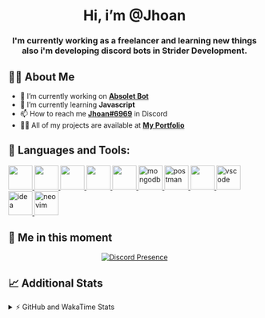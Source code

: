 <h1 align="center">Hi, i’m @Jhoan</h1>
<h3 align="center">I'm currently working as a freelancer and learning new things also i'm developing discord bots in Strider Development.</h3>

## 🙋‍♂️ About Me

- 🔭 I’m currently working on **[Absolet Bot](https://strider.cloud)**
- 🌱 I’m currently learning **Javascript**
- 📫 How to reach me **[Jhoan#6969](https://jhoan.monster/)** in Discord
- 👨‍💻 All of my projects are available at **[My Portfolio](https://jhoan.monster)**

## 🚀 Languages and Tools:
<p align="left"> 
    <a href="https://developer.mozilla.org/en-US/docs/Web/JavaScript" target="_blank"> <img src="https://img.icons8.com/color/48/000000/javascript.png" width="48" height="48"/> </a> 
    <a href="https://www.w3.org/html/" target="_blank"> <img src="https://img.icons8.com/color/48/000000/html-5.png" width="48" height="48"/> </a> 
    <a href="https://www.w3schools.com/css/" target="_blank"> <img src="https://img.icons8.com/color/48/000000/css3.png" width="48" height="48"/> </a> 
    <a href="https://getbootstrap.com" target="_blank"> <img src="https://img.icons8.com/color/48/000000/bootstrap.png" width="48" height="48"/> </a> 
    <a href="https://nodejs.org" target="_blank"> <img src="https://i.imgur.com/XX8lvL7.png" width="48" height="48"/> </a> 
    <a href="https://www.mongodb.com/" target="_blank"> <img src="https://i.imgur.com/nRtS3AN.png" alt="mongodb" width="48" height="48"/> </a> 
    <a href="https://postman.com" target="_blank"> <img src="https://www.vectorlogo.zone/logos/getpostman/getpostman-icon.svg" alt="postman" width="48" height="48"/> </a>   
    <a href="https://git-scm.com/" target="_blank"> <img src="https://img.icons8.com/color/48/000000/git.png" width="48" height="48"/> </a> 
    <a href="https://code.visualstudio.com" target="_blank" > <img src="https://upload.wikimedia.org/wikipedia/commons/thumb/9/9a/Visual_Studio_Code_1.35_icon.svg/2048px-Visual_Studio_Code_1.35_icon.svg.png" alt="vscode" width="48" height="48"> </a>
    <a href="https://www.jetbrains.com/es-es/idea/" target="_blank" > <img src="https://resources.jetbrains.com/storage/products/intellij-idea/img/meta/intellij-idea_logo_300x300.png" alt="idea" width="48" height="48"> </a>
    <a href="https://neovim.io" target="_blank"> <img src="https://icons.iconarchive.com/icons/papirus-team/papirus-apps/512/nvim-icon.png" alt="neovim" width="48" height="48"/> </a>
</p>
  
## 👤 Me in this moment
<p align="center">
    <a href="https://discord.com/users/852617426591154177" target="_blank" rel="nofollow">
        <img src="https://lanyard-profile-readme.vercel.app/api/852617426591154177?idleMessage=Probably%20coding%20Absolet..." alt="Discord Presence" align="center">
    </a>
</p>

## 📈 Additional Stats
<details>
    <summary>⚡ GitHub and WakaTime Stats</summary>
    <br/>

<!--START_SECTION:waka-->
![Code Time](http://img.shields.io/badge/Code%20Time-186%20hrs%2056%20mins-blue)

**🐱 My GitHub Data** 

> 🏆 510 Contributions in the Year 2022
 > 
> 📦 43.2 kB Used in GitHub's Storage 
 > 
> 💼 Opted to Hire
 > 
> 📜 4 Public Repositories 
 > 
> 🔑 14 Private Repositories  
 > 
**I'm a Night 🦉** 

```text
🌞 Morning    44 commits     ██░░░░░░░░░░░░░░░░░░░░░░░   8.8% 
🌆 Daytime    196 commits    █████████░░░░░░░░░░░░░░░░   39.2% 
🌃 Evening    226 commits    ███████████░░░░░░░░░░░░░░   45.2% 
🌙 Night      34 commits     █░░░░░░░░░░░░░░░░░░░░░░░░   6.8%

```
📅 **I'm Most Productive on Saturday** 

```text
Monday       72 commits     ███░░░░░░░░░░░░░░░░░░░░░░   14.4% 
Tuesday      90 commits     ████░░░░░░░░░░░░░░░░░░░░░   18.0% 
Wednesday    93 commits     ████░░░░░░░░░░░░░░░░░░░░░   18.6% 
Thursday     44 commits     ██░░░░░░░░░░░░░░░░░░░░░░░   8.8% 
Friday       28 commits     █░░░░░░░░░░░░░░░░░░░░░░░░   5.6% 
Saturday     110 commits    █████░░░░░░░░░░░░░░░░░░░░   22.0% 
Sunday       63 commits     ███░░░░░░░░░░░░░░░░░░░░░░   12.6%

```


📊 **This Week I Spent My Time On** 

```text
⌚︎ Time Zone: America/Bogota

💬 Programming Languages: 
JavaScript               21 hrs 58 mins      ██████████████████░░░░░░░   72.75% 
EJS                      6 hrs 6 mins        █████░░░░░░░░░░░░░░░░░░░░   20.21% 
YAML                     34 mins             ░░░░░░░░░░░░░░░░░░░░░░░░░   1.9% 
Text                     30 mins             ░░░░░░░░░░░░░░░░░░░░░░░░░   1.66% 
Python                   14 mins             ░░░░░░░░░░░░░░░░░░░░░░░░░   0.8%

🔥 Editors: 
VS Code                  29 hrs 59 mins      ████████████████████████░   99.27% 
Neovim                   13 mins             ░░░░░░░░░░░░░░░░░░░░░░░░░   0.73%

🐱‍💻 Projects: 
Fium Web                 13 hrs 16 mins      ███████████░░░░░░░░░░░░░░   43.95% 
Strider System           7 hrs 25 mins       ██████░░░░░░░░░░░░░░░░░░░   24.56% 
Staff Bot                4 hrs 24 mins       ███░░░░░░░░░░░░░░░░░░░░░░   14.6% 
Cloudly                  1 hr 35 mins        █░░░░░░░░░░░░░░░░░░░░░░░░   5.28% 
Fium Bot                 1 hr 6 mins         █░░░░░░░░░░░░░░░░░░░░░░░░   3.66%

💻 Operating System: 
Linux                    30 hrs 12 mins      █████████████████████████   100.0%

```

**I Mostly Code in JavaScript** 

```text
JavaScript               11 repos            █████████████████░░░░░░░░   68.75% 
Java                     2 repos             ███░░░░░░░░░░░░░░░░░░░░░░   12.5% 
SCSS                     1 repo              █░░░░░░░░░░░░░░░░░░░░░░░░   6.25% 
TypeScript               1 repo              █░░░░░░░░░░░░░░░░░░░░░░░░   6.25% 
CSS                      1 repo              █░░░░░░░░░░░░░░░░░░░░░░░░   6.25%

```



 Last Updated on 10/06/2022 04:30:31 UTC
<!--END_SECTION:waka-->
</details>
